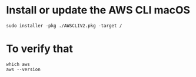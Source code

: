 # Install or update the AWS CLI macOS
    sudo installer -pkg ./AWSCLIV2.pkg -target /

# To verify that 
    which aws
    aws --version
#  